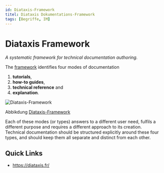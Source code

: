 ```yaml
---
id: Diataxis-Framework
titel: Diataxis Dokumentations-Framework
tags: [Begriffe, IM]
---
```


# Diataxis Framework

*A systematic framework for technical documentation authoring.*

The [framework](https://diataxis.fr/) identifies four modes of documentation 

1. **tutorials**, 
2. **how-to guides**, 
3. **technical reference** and 
4. **explanation**.

![Diataxis-Framework](/img/diataxis-framework.png)

Abbikdung [Diataxis-Framework](/img/diataxis-framework.png)

Each of these modes (or types) answers to a different user need, fulfils a different purpose and requires a different approach to its creation. Technical documentation should be structured explicitly around these four types, and should keep them all separate and distinct from each other.



## Quick Links

- https://diataxis.fr/